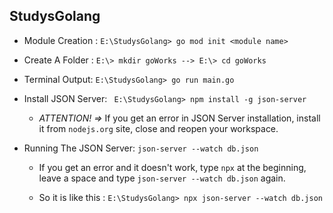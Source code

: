 StudysGolang
-------------------------------------------------------
- Module Creation :
``` E:\StudysGolang> go mod init <module name> ```

- Create A Folder : 
``` E:\> mkdir goWorks --> E:\> cd goWorks ```

- Terminal Output: 
``` E:\StudysGolang> go run main.go ```

- Install JSON Server:
``` E:\StudysGolang> npm install -g json-server```
  - *ATTENTION! =>* If you get an error in JSON Server installation, install it from ```nodejs.org``` site, close and reopen your workspace.

- Running The JSON Server:
```json-server --watch db.json```
  - If you get an error and it doesn't work, type ```npx``` at the beginning, leave a space and type ```json-server --watch db.json``` again.

  - So it is like this : ```E:\StudysGolang> npx json-server --watch db.json```
